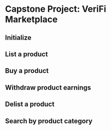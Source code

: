 # Capstone Project: VeriFi Marketplace

## Initialize

## List a product

## Buy a product

## Withdraw product earnings

## Delist a product

## Search by product category

